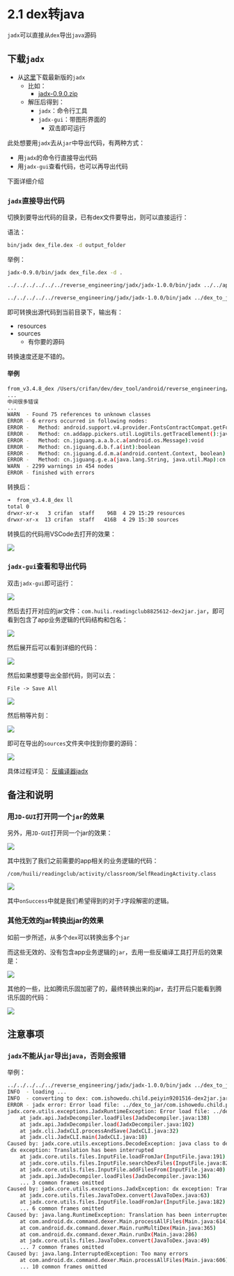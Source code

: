 # 2.1 dex转java

`jadx`可以直接从`dex`导出`java`源码

## 下载`jadx`

* 从[这里](https://github.com/skylot/jadx/releases)下载最新版的`jadx`
  * 比如：
    * [jadx-0.9.0.zip](https://github.com/skylot/jadx/releases/download/v0.9.0/jadx-0.9.0.zip)
  * 解压后得到：
    * `jadx`：命令行工具
    * `jadx-gui`：带图形界面的
      * 双击即可运行

此处想要用`jadx`去从`jar`中导出代码，有两种方式：

* 用`jadx`的命令行直接导出代码
* 用`jadx-gui`查看代码，也可以再导出代码

下面详细介绍

### `jadx`直接导出代码

切换到要导出代码的目录，已有dex文件要导出，则可以直接运行：

语法：

```bash
bin/jadx dex_file.dex -d output_folder
```

举例：

```bash
jadx-0.9.0/bin/jadx dex_file.dex -d .

../../../../../../reverse_engineering/jadx/jadx-1.0.0/bin/jadx ../../apk_to_dex/com.ishowedu.child.peiyin/com.ishowedu.child.peiyin8392664.dex -d com.ishowedu.child.peiyin8392664_java

../../../../../reverse_engineering/jadx/jadx-1.0.0/bin/jadx ../dex_to_jar/com.ishowedu.child.peiyin9201516-dex2jar.jar -d .
```

即可转换出源代码到当前目录下，输出有：

* resources
* sources
  * 有你要的源码

转换速度还是不错的。

#### 举例

```bash
from_v3.4.8_dex /Users/crifan/dev/dev_tool/android/reverse_engineering/jadx/jadx-0.9.0/bin/jadx ../../../../../xiaohuasheng/app_hook_dump_dex/FDex2/v3.4.8/com.huili.readingclub8825612.dex -d .
...
中间很多错误
...
WARN  - Found 75 references to unknown classes
ERROR - 6 errors occurred in following nodes:
ERROR -   Method: android.support.v4.provider.FontsContractCompat.getFontFromProvider(android.content.Context, android.support.v4.provider.FontRequest, java.lang.String, android.os.CancellationSignal):android.support.v4.provider.FontsContractCompat$FontInfo[]
ERROR -   Method: cn.addapp.pickers.util.LogUtils.getTraceElement():java.lang.String
ERROR -   Method: cn.jiguang.a.a.b.c.a(android.os.Message):void
ERROR -   Method: cn.jiguang.d.b.f.a(int):boolean
ERROR -   Method: cn.jiguang.d.d.m.a(android.content.Context, boolean):java.util.List<java.io.File>
ERROR -   Method: cn.jiguang.g.e.a(java.lang.String, java.util.Map):cn.jiguang.g.e
WARN  - 2299 warnings in 454 nodes
ERROR - finished with errors
```

转换后：

```bash
➜  from_v3.4.8_dex ll
total 0
drwxr-xr-x   3 crifan  staff    96B  4 29 15:29 resources
drwxr-xr-x  13 crifan  staff   416B  4 29 15:30 sources
```

转换后的代码用VSCode去打开的效果：

![](../../../assets/img/jadx_cli_exported_code.png)

### `jadx-gui`查看和导出代码

双击`jadx-gui`即可运行：

![](../../../assets/img/jadx_gui_running.png)

然后去打开对应的jar文件：`com.huili.readingclub8825612-dex2jar.jar`，即可看到包含了app业务逻辑的代码结构和包名：

![](../../../assets/img/jadx_decoded_app_logic_structure.png)

然后展开后可以看到详细的代码：

![](../../../assets/img/jadx_show_detailed_java_code.png)

然后如果想要导出全部代码，则可以去：

`File -> Save All`

![](../../../assets/img/jadx_save_all.png)

然后稍等片刻：

![](../../../assets/img/jadx_exporting_code.png)

即可在导出的`sources`文件夹中找到你要的源码：

![](../../../assets/img/exported_sources_found_java_src.png)

具体过程详见： [反编译器jadx](../../../android_crack_tool/decompiler/common_decompilers/jadx.md)

## 备注和说明

### 用`JD-GUI`打开同一个`jar`的效果

另外，用`JD-GUI`打开同一个jar的效果：

![](../../../assets/img/jd_gui_open_app_logic_jar.png)

其中找到了我们之前需要的app相关的业务逻辑的代码：

`/com/huili/readingclub/activity/classroom/SelfReadingActivity.class`

![](../../../assets/img/include_app_logic_selfreadingactivity_code.png)

其中`onSuccess`中就是我们希望得到的对于`J`字段解密的逻辑。

### 其他无效的jar转换出jar的效果

如前一步所述，从多个`dex`可以转换出多个`jar`

而这些无效的、没有包含app业务逻辑的`jar`，去用一些反编译工具打开后的效果是：

![](../../../assets/img/jd_gui_open_jar_android.png)

其他的一些，比如腾讯乐固加密了的，最终转换出来的jar，去打开后只能看到腾讯乐固的代码：

![](../../../assets/img/jd_gui_jar_show_tencent_legu.png)

## 注意事项

### `jadx`不能从`jar`导出`java`，否则会报错

举例：

```bash
../../../../../reverse_engineering/jadx/jadx-1.0.0/bin/jadx ../dex_to_jar/com.ishowedu.child.peiyin9201516-dex2jar.jar -d .
INFO  - loading ...
INFO  - converting to dex: com.ishowedu.child.peiyin9201516-dex2jar.jar ...
ERROR - jadx error: Error load file: ../dex_to_jar/com.ishowedu.child.peiyin9201516-dex2jar.jar
jadx.core.utils.exceptions.JadxRuntimeException: Error load file: ../dex_to_jar/com.ishowedu.child.peiyin9201516-dex2jar.jar
    at jadx.api.JadxDecompiler.loadFiles(JadxDecompiler.java:138)
    at jadx.api.JadxDecompiler.load(JadxDecompiler.java:102)
    at jadx.cli.JadxCLI.processAndSave(JadxCLI.java:32)
    at jadx.cli.JadxCLI.main(JadxCLI.java:18)
Caused by: jadx.core.utils.exceptions.DecodeException: java class to dex conversion error:
 dx exception: Translation has been interrupted
    at jadx.core.utils.files.InputFile.loadFromJar(InputFile.java:191)
    at jadx.core.utils.files.InputFile.searchDexFiles(InputFile.java:82)
    at jadx.core.utils.files.InputFile.addFilesFrom(InputFile.java:40)
    at jadx.api.JadxDecompiler.loadFiles(JadxDecompiler.java:136)
    ... 3 common frames omitted
Caused by: jadx.core.utils.exceptions.JadxException: dx exception: Translation has been interrupted
    at jadx.core.utils.files.JavaToDex.convert(JavaToDex.java:63)
    at jadx.core.utils.files.InputFile.loadFromJar(InputFile.java:182)
    ... 6 common frames omitted
Caused by: java.lang.RuntimeException: Translation has been interrupted
    at com.android.dx.command.dexer.Main.processAllFiles(Main.java:614)
    at com.android.dx.command.dexer.Main.runMultiDex(Main.java:365)
    at com.android.dx.command.dexer.Main.runDx(Main.java:286)
    at jadx.core.utils.files.JavaToDex.convert(JavaToDex.java:49)
    ... 7 common frames omitted
Caused by: java.lang.InterruptedException: Too many errors
    at com.android.dx.command.dexer.Main.processAllFiles(Main.java:606)
    ... 10 common frames omitted
```
